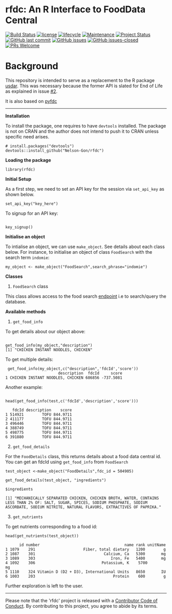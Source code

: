 # rfdc: An R Interface to FoodData Central

[![Build Status](https://travis-ci.org/Nelson-Gon/rfdc.png?branch=master)](https://travis-ci.org/Nelson-Gon/rfdc) [![license](https://img.shields.io/badge/license-GPL--3-blue.svg)](https://www.gnu.org/licenses/old-licenses/gpl-3.0.html) [![lifecycle](https://img.shields.io/badge/lifecycle-experimental-orange.svg)](https://www.tidyverse.org/lifecycle/#experimental)
[![Maintenance](https://img.shields.io/badge/Maintained%3F-yes-green.svg)](https://GitHub.com/Nelson-Gon/rfdc/graphs/commit-activity) 
[![Project Status](http://www.repostatus.org/badges/latest/active.svg)](http://www.repostatus.org/#active) 
 [![GitHub last commit](https://img.shields.io/github/last-commit/Nelson-Gon/rfdc.svg)](https://github.com/Nelson-Gon/rfdc/commits/master)
[![GitHub issues](https://img.shields.io/github/issues/Nelson-Gon/rfdc.svg)](https://GitHub.com/Nelson-Gon/rfdc/issues/)
[![GitHub issues-closed](https://img.shields.io/github/issues-closed/Nelson-Gon/rfdc.svg)](https://GitHub.com/Nelson-Gon/rfdc/issues?q=is%3Aissue+is%3Aclosed)
[![PRs Welcome](https://img.shields.io/badge/PRs-welcome-brightgreen.svg?style=flat-square)](http://makeapullrequest.com)

# Background

This repository is intended to serve as a replacement to the R package [usdar](https://github.com/Nelson-Gon/usdar). This was necessary because the former API is slated for End of Life as explained in issue [#2](https://github.com/Nelson-Gon/usdar/issues/2). 

It is also based on [pyfdc](https://github.com/Nelson-Gon/pyfdc)

---

**Installation**

To install the package, one requires to have `devtools` installed. The package is not on CRAN and the author does not intend to push it  to CRAN unless specific need arises.

```
# install.packages("devtools")
devtools::install_github("Nelson-Gon/rfdc")

```

**Loading the package**

```
library(rfdc)

```


**Initial Setup**

As a first step, we need to set an API key for the session via `set_api_key` as shown below.

```
set_api_key("key_here")

```

To signup for an API key:

```

key_signup()

```

**Initialise an object**

To intialise an object, we can use `make_object`. See details about each class below. For instance, to initialise an object of class `FoodSearch` with the search term `indomie`:


```
my_object <- make_object("FoodSearch",search_phrase="indomie")

```



**Classes**

1. `FoodSearch` class


This class allows access to the food search [endpoint](https://fdc.nal.usda.gov/api-guide.html) i.e to search/query the database. 

**Available methods**

1. `get_food_info`

To get details about our object above:


```

get_food_info(my_object,"description")
[1] "CHICKEN INSTANT NOODLES, CHICKEN"

```

To get multiple details:

```
 get_food_info(my_object,c("description",'fdcId','score'))
                       description  fdcId     score
1 CHICKEN INSTANT NOODLES, CHICKEN 686856 -737.5081

```

Another example:

```

head(get_food_info(test,c('fdcId','description','score')))

   fdcId description    score
1 514921        TOFU 844.9711
2 411177        TOFU 844.9711
3 496446        TOFU 844.9711
4 388749        TOFU 844.9711
5 498775        TOFU 844.9711
6 391880        TOFU 844.9711

```

2. `get_food_details`

For the `FoodDetails` class, this returns details about a food data central id. You can get an fdcId using `get_food_info` from `FoodSearch`


```
test_object <-make_object("FoodDetails",fdc_id = 504905)

get_food_details(test_object, "ingredients")

$ingredients

[1] "MECHANICALLY SEPARATED CHICKEN, CHICKEN BROTH, WATER, CONTAINS LESS THAN 2% OF: SALT, SUGAR, SPICES, SODIUM PHOSPHATE, SODIUM ASCORBATE, SODIUM NITRITE, NATURAL FLAVORS, EXTRACTIVES OF PAPRIKA."

```

3. `get_nutrients`

To get nutrients corresponding to a food id:

```
head(get_nutrients(test_object))

      id number                                     name rank unitName
1 1079    291                     Fiber, total dietary   1200        g
2 1087    301                              Calcium, Ca   5300       mg
3 1089    303                                 Iron, Fe   5400       mg
4 1092    306                             Potassium, K    5700       mg
5 1110    324 Vitamin D (D2 + D3), International Units   8650       IU
6 1003    203                                  Protein    600        g

```

Further exploration is left to the user. 


---





Please note that the 'rfdc' project is released with a
[Contributor Code of Conduct](.github/CODE_OF_CONDUCT.md).
By contributing to this project, you agree to abide by its terms.

